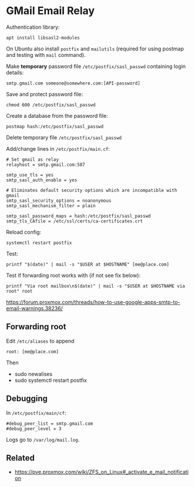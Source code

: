 # GMail Email Relay

Authentication library:

    apt install libsasl2-modules

On Ubuntu also install `postfix` and `mailutils` (required for using postmap and testing with `mail` command).

Make **temporary** password file `/etc/postfix/sasl_passwd` containing login details:

    smtp.gmail.com someone@somewhere.com:[API-password]

Save and protect password file:

    chmod 600 /etc/postfix/sasl_passwd

Create a database from the password file:

    postmap hash:/etc/postfix/sasl_passwd

Delete temporary file `/etc/postfix/sasl_passwd`

Add/change lines in `/etc/postfix/main.cf`:

    # Set gmail as relay
    relayhost = smtp.gmail.com:587

    smtp_use_tls = yes
    smtp_sasl_auth_enable = yes
   
    # Eliminates default security options which are incompatible with gmail
    smtp_sasl_security_options = noanonymous
    smtp_sasl_mechanism_filter = plain
    
    smtp_sasl_password_maps = hash:/etc/postfix/sasl_passwd
    smtp_tls_CAfile = /etc/ssl/certs/ca-certificates.crt

Reload config:

    systemctl restart postfix

Test:

    printf "$(date)" | mail -s "$USER at $HOSTNAME" [me@place.com]

Test if forwarding root works with (if not see fix below):

    printf "Via root mailbox\n$(date)" | mail -s "$USER at $HOSTNAME via root" root

https://forum.proxmox.com/threads/how-to-use-google-apps-smtp-to-email-warnings.38236/

## Forwarding root

Edit `/etc/aliases` to append

    root: [me@place.com]

Then
* sudo newalises 
* sudo systemctl restart postfix

## Debugging
In `/etc/postfix/main/cf`:

    #debug_peer_list = smtp.gmail.com
    #debug_peer_level = 3

Logs go to `/var/log/mail.log`.

## Related
* https://pve.proxmox.com/wiki/ZFS_on_Linux#_activate_e_mail_notification